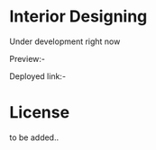 # Interior Designing

Under development right now

Preview:-

Deployed link:-

# License 
to be added..
